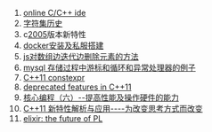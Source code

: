 ﻿1. [online C/C++ ide](https://webassembly.studio/)
2. [字符集历史](/com/syc/am/cntr/charset.md)
3. c[2005](/com/syc/am/cntr/c05features.md)版本新特性
4. [docker安装及私服搭建](/com/syc/am/cntr/dockerLog.md/#linux-centos)
5. [js对数组边迭代边删除元素的方法](/com/syc/am/cntr/ajs.md)
6. [mysql 存储过程中游标和循环和异常处理器的例子](/com/syc/am/cntr/mysqlProcSample.md)
8. [C++11 constexpr](http://towriting.com/blog/2013/09/17/constexpr/)
9. [deprecated features in C++11](https://stackoverflow.com/questions/9299101/what-c-idioms-are-deprecated-in-c11)
10. [核心编程（六）--提高性能及操作硬件的能力](https://www.jianshu.com/p/bbcf07bdc8ae?utm_campaign=maleskine&utm_content=note&utm_medium=pc_all_hots&utm_source=recommendation)
11. [C++11 新特性解析与应用----为改变思考方式而改变](https://www.jianshu.com/p/9f495044125c?utm_campaign=maleskine&utm_content=note&utm_medium=seo_notes&utm_source=recommendation)
12. [elixir: the future of PL](https://blog.devopszen.com/elixir#a4)
